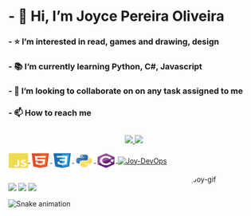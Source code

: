 # - 👋 Hi, I’m Joyce Pereira Oliveira

<h3> - ⭐ I’m interested in read, games and drawing, design </h3>
<h3> - 📚 I’m currently learning Python, C#, Javascript </h3>
<h3> - 🤝 I’m looking to collaborate on on any task assigned to me </h3>
<h3> - 📫 How to reach me </h3>

##

<div align="center">
  <a href="https://github.com/JoycePereiraOliveira">
  <img height="167em" src="https://github-readme-stats.vercel.app/api?username=JoycePereiraOliveira&show_icons=true&theme=dracula&include_all_commits=true&count_private=true"/>
  <img height="167em" src="https://github-readme-stats.vercel.app/api/top-langs/?username=JoycePereiraOliveira&layout=compact&langs_count=7&theme=dracula"/>
</div>

<div style="display: inline_block"><br>
  <img align="center" alt="Joy-Js" height="30" width="40" src="https://raw.githubusercontent.com/devicons/devicon/master/icons/javascript/javascript-plain.svg">
  <img align="center" alt="Joy-HTML" height="30" width="40" src="https://raw.githubusercontent.com/devicons/devicon/master/icons/html5/html5-original.svg">
  <img align="center" alt="Joy-CSS" height="30" width="40" src="https://raw.githubusercontent.com/devicons/devicon/master/icons/css3/css3-original.svg">
  <img align="center" alt="Joy-Python" height="30" width="40" src="https://raw.githubusercontent.com/devicons/devicon/master/icons/python/python-original.svg">
  <img align="center" alt="Joy-Csharp" height="30" width="40" src="https://raw.githubusercontent.com/devicons/devicon/master/icons/csharp/csharp-original.svg">  
  <img align="center" alt="Joy-DevOps" height="30" width="40" src="https://cdn.jsdelivr.net/gh/devicons/devicon/icons/azure/azure-original.svg" /></br>


   <img align="right" alt="Joy-gif" width="150" height="150" style="border-radius:50px;" src="https://i.picasion.com/pic92/499408f798de91072292e90cbb5e5e8e.gif"><a href="https://picasion.com/"></a>
</div>

##

<div>
  <a href="https://www.instagram.com/joy.oliveiiraa/" target="_blank"><img src="https://img.shields.io/badge/-Instagram-%23E4405F?style=for-the-badge&logo=instagram&logoColor=white" target="_blank"></a>
  <a href = "mailto:contato.joycepereiraoliveira"><img src="https://img.shields.io/badge/Gmail-D14836?style=for-the-badge&logo=gmail&logoColor=white" target="_blank"></a>
  <a href="https://www.linkedin.com/in/joyce-oliveira-ba8a69197/" target="_blank"><img src="https://img.shields.io/badge/-LinkedIn-%230077B5?style=for-the-badge&logo=linkedin&logoColor=white" target="_blank"></a>
  
  ![Snake animation](https://github.com/JoycePereiraOliveira/JoycePereiraOliveira/blob/output/github-contribution-grid-snake.svg)
  
</div>
